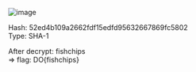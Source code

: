 ![image](https://user-images.githubusercontent.com/64829950/136952388-542171c0-58b3-4da1-80b3-a69365036095.png)

Hash: 52ed4b109a2662fdf15edfd95632667869fc5802 \
Type: SHA-1

After decrypt: fishchips \
=> flag: DO{fishchips}
